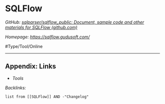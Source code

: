 # SQLFlow

*GitHub: [sqlparser/sqlflow_public: Document, sample code and other materials for SQLFlow (github.com)](https://github.com/sqlparser/sqlflow_public)*

*Homepage: https://sqlflow.gudusoft.com/*

\#Type/Tool/Online

---

## Appendix: Links

* *Tools*

*Backlinks:*

````dataview
list from [[SQLFlow]] AND -"Changelog"
````

